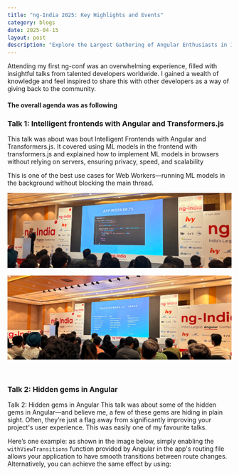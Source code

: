 ```yaml
---
title: "ng-India 2025: Key Highlights and Events"
category: blogs
date: 2025-04-15
layout: post
description: "Explore the Largest Gathering of Angular Enthusiasts in India"
---
```


Attending my first ng-conf was an overwhelming experience, filled with insightful talks from talented developers worldwide. I gained a wealth of knowledge and feel inspired to share this with other developers as a way of giving back to the community.

#### The overall agenda was as following

### Talk 1: Intelligent frontends with Angular and Transformers.js

This talk was about was bout Intelligent Frontends with Angular and Transformers.js. It covered using ML models in the frontend with transformers.js and explained how to implement ML models in browsers without relying on servers, ensuring privacy, speed, and scalability

This is one of the best use cases for Web Workers—running ML models in the background without blocking the main thread.

![alt text](/assets/blogs/2025-04-15-ng-india-2025/talk1-1.webp)
<br>

![alt text](/assets/blogs/2025-04-15-ng-india-2025/talk1-2.webp)

<br>

### Talk 2: Hidden gems in Angular

Talk 2: Hidden gems in Angular
This talk was about some of the hidden gems in Angular—and believe me, a few of these gems are hiding in plain sight. Often, they’re just a flag away from significantly improving your project's user experience. This was easily one of my favourite talks.

Here’s one example: as shown in the image below, simply enabling the `withViewTransitions` function provided by Angular in the app's routing file allows your application to have smooth transitions between route changes.
Alternatively, you can achieve the same effect by using: